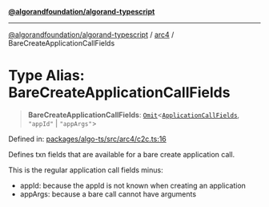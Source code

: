 [**@algorandfoundation/algorand-typescript**](../../README.md)

***

[@algorandfoundation/algorand-typescript](../../README.md) / [arc4](../README.md) / BareCreateApplicationCallFields

# Type Alias: BareCreateApplicationCallFields

> **BareCreateApplicationCallFields**: [`Omit`](../-internal-/type-aliases/Omit.md)\<[`ApplicationCallFields`](../../index/namespaces/itxn/interfaces/ApplicationCallFields.md), `"appId"` \| `"appArgs"`\>

Defined in: [packages/algo-ts/src/arc4/c2c.ts:16](https://github.com/algorandfoundation/puya-ts/blob/main/packages/algo-ts/src/arc4/c2c.ts#L16)

Defines txn fields that are available for a bare create application call.

This is the regular application call fields minus:
 - appId: because the appId is not known when creating an application
 - appArgs: because a bare call cannot have arguments
